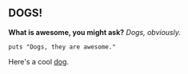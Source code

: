 ## DOGS!

**What is awesome, you might ask?** *Dogs, obviously.*

```
puts "Dogs, they are awesome."
```

Here's a cool [dog](https://www.flickr.com/photos/midairmatthew/25280595116/in/dateposted-public/).